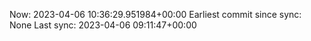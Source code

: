 Now: 2023-04-06 10:36:29.951984+00:00 Earliest commit since sync: None Last sync: 2023-04-06 09:11:47+00:00
